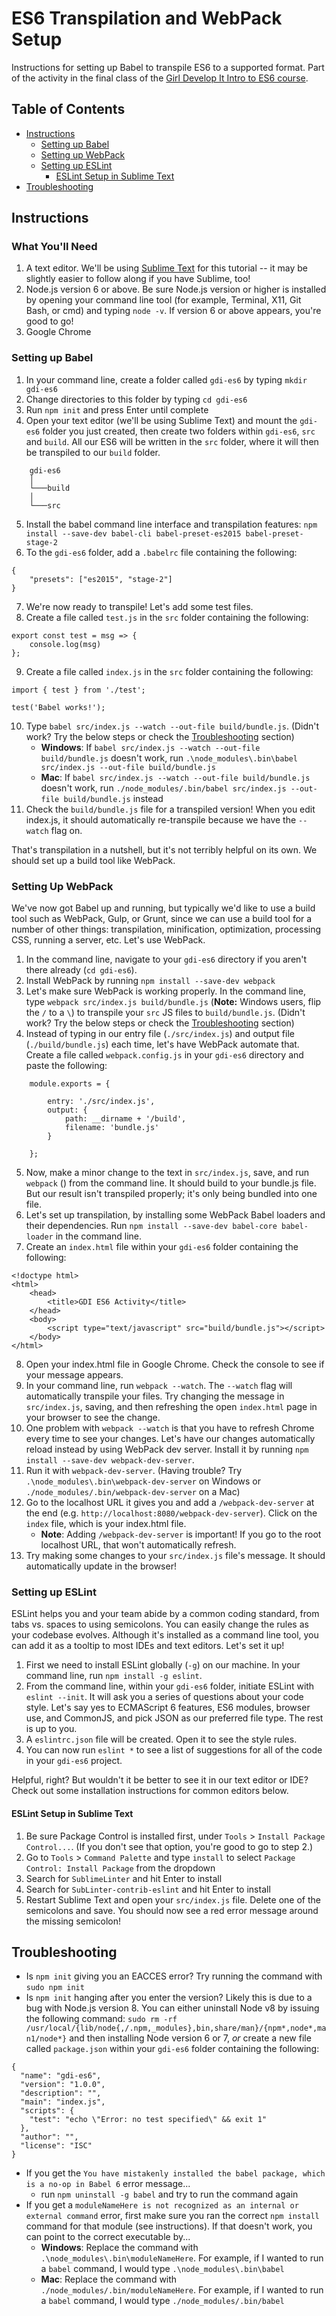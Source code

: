 # ES6 Transpilation and WebPack Setup

Instructions for setting up Babel to transpile ES6 to a supported format. Part of the activity in the final class of the [Girl Develop It Intro to ES6 course](http://github.com/anythingcodes/gdi-es6-javascript).

## Table of Contents
- [Instructions](#instructions)
	- [Setting up Babel](#setting-up-babel)
	- [Setting up WebPack](#setting-up-webpack)
	- [Setting up ESLint](#setting-up-eslint)
		- [ESLint Setup in Sublime Text](#eslint-setup-in-sublime-text)
- [Troubleshooting](#troubleshooting)

## Instructions

### What You'll Need

1. A text editor. We'll be using [Sublime Text](https://www.sublimetext.com/) for this tutorial -- it may be slightly easier to follow along if you have Sublime, too!
2. Node.js version 6 or above. Be sure Node.js version or higher is installed by opening your command line tool (for example, Terminal, X11, Git Bash, or cmd) and typing `node -v`. If version 6 or above appears, you're good to go!
3. Google Chrome

### Setting up Babel

1. In your command line, create a folder called `gdi-es6` by typing `mkdir gdi-es6`
2. Change directories to this folder by typing `cd gdi-es6`
3. Run `npm init` and press Enter until complete
4. Open your text editor (we'll be using Sublime Text) and mount the `gdi-es6` folder you just created, then create two folders within `gdi-es6`, `src` and `build`. All our ES6 will be written in the `src` folder, where it will then be transpiled to our `build` folder.
```
	gdi-es6
	│
	└───build
	│
	└───src
```
5. Install the babel command line interface and transpilation features: `npm install --save-dev babel-cli babel-preset-es2015 babel-preset-stage-2`
6. To the `gdi-es6` folder, add a `.babelrc` file containing the following:
```
{
	"presets": ["es2015", "stage-2"]
}
```
7. We're now ready to transpile! Let's add some test files.
8. Create a file called `test.js` in the `src` folder containing the following:
```
export const test = msg => {
	console.log(msg)
};
```
9. Create a file called `index.js` in the `src` folder containing the following:

```
import { test } from './test';

test('Babel works!');
```
10. Type `babel src/index.js --watch --out-file build/bundle.js`. (Didn't work? Try the below steps or check the [Troubleshooting](#troubleshooting) section)
	- **Windows**: If `babel src/index.js --watch --out-file build/bundle.js` doesn't work, run `.\node_modules\.bin\babel src/index.js --out-file build/bundle.js`
	- **Mac**: If `babel src/index.js --watch --out-file build/bundle.js` doesn't work, run `./node_modules/.bin/babel src/index.js --out-file build/bundle.js` instead
11. Check the `build/bundle.js` file for a transpiled version! When you edit index.js, it should automatically re-transpile because we have the `--watch` flag on.	

That's transpilation in a nutshell, but it's not terribly helpful on its own. We should set up a build tool like WebPack.

### Setting Up WebPack

We've now got Babel up and running, but typically we'd like to use a build tool such as WebPack, Gulp, or Grunt, since we can use a build tool for a number of other things: transpilation, minification, optimization, processing CSS, running a server, etc. Let's use WebPack.

1. In the command line, navigate to your `gdi-es6` directory if you aren't there already (`cd gdi-es6`).
2. Install WebPack by running `npm install --save-dev webpack`
3. Let's make sure WebPack is working properly. In the command line, type `webpack src/index.js build/bundle.js` (**Note:** Windows users, flip the `/` to a `\`) to transpile your `src` JS files to `build/bundle.js`. (Didn't work? Try the below steps or check the [Troubleshooting](#troubleshooting) section)
4. Instead of typing in our entry file (`./src/index.js`) and output file (`./build/bundle.js`) each time, let's have WebPack automate that. Create a file called `webpack.config.js` in your `gdi-es6` directory and paste the following:
```
	module.exports = {

		entry: './src/index.js',
		output: {
			path: __dirname + '/build',
			filename: 'bundle.js'
		}

	};
```
5. Now, make a minor change to the text in `src/index.js`, save, and run `webpack` () from the command line. It should build to your bundle.js file. But our result isn't transpiled properly; it's only being bundled into one file.
6. Let's set up transpilation, by installing some WebPack Babel loaders and their dependencies. Run `npm install --save-dev babel-core babel-loader` in the command line.
7. Create an `index.html` file within your `gdi-es6` folder containing the following:
```
<!doctype html>
<html>
	<head>
		<title>GDI ES6 Activity</title>
	</head>
	<body>
		<script type="text/javascript" src="build/bundle.js"></script>
	</body>
</html>
``` 
8. Open your index.html file in Google Chrome. Check the console to see if your message appears.
9. In your command line, run `webpack --watch`. The `--watch` flag will automatically transpile your files. Try changing the message in `src/index.js`, saving, and then refreshing the open `index.html` page in your browser to see the change.
10. One problem with `webpack --watch` is that you have to refresh Chrome every time to see your changes. Let's have our changes automatically reload instead by using WebPack dev server. Install it by running `npm install --save-dev webpack-dev-server`.
11. Run it with `webpack-dev-server`. (Having trouble? Try `.\node_modules\.bin\webpack-dev-server` on Windows or `./node_modules/.bin/webpack-dev-server` on a Mac)
12. Go to the localhost URL it gives you and add a `/webpack-dev-server` at the end (e.g. `http://localhost:8080/webpack-dev-server`). Click on the `index` file, which is your index.html file.
	- **Note**: Adding `/webpack-dev-server` is important! If you go to the root localhost URL, that won't automatically refresh.
13. Try making some changes to your `src/index.js` file's message. It should automatically update in the browser!

### Setting up ESLint

ESLint helps you and your team abide by a common coding standard, from tabs vs. spaces to using semicolons. You can easily change the rules as your codebase evolves. Although it's installed as a command line tool, you can add it as a tooltip to most IDEs and text editors. Let's set it up!

1. First we need to install ESLint globally (`-g`) on our machine. In your command line, run `npm install -g eslint`.
2. From the command line, within your `gdi-es6` folder, initiate ESLint with `eslint --init`. It will ask you a series of questions about your code style. Let's say yes to ECMAScript 6 features, ES6 modules, browser use, and CommonJS, and pick JSON as our preferred file type. The rest is up to you.
3. A `eslintrc.json` file will be created. Open it to see the style rules.
4. You can now run `eslint *` to see a list of suggestions for all of the code in your `gdi-es6` project.

Helpful, right? But wouldn't it be better to see it in our text editor or IDE? Check out some installation instructions for common editors below.

#### ESLint Setup in Sublime Text

1. Be sure Package Control is installed first, under `Tools` > `Install Package Control...`. (If you don't see that option, you're good to go to step 2.)
2. Go to `Tools` > `Command Palette` and type `install` to select `Package Control: Install Package` from the dropdown
3. Search for `SublimeLinter` and hit Enter to install
4. Search for `SubLinter-contrib-eslint` and hit Enter to install
5. Restart Sublime Text and open your `src/index.js` file. Delete one of the semicolons and save. You should now see a red error message around the missing semicolon!

## Troubleshooting

- Is `npm init` giving you an EACCES error? Try running the command with `sudo npm init`
- Is `npm init` hanging after you enter the version? Likely this is due to a bug with Node.js version 8. You can either uninstall Node v8 by issuing the following command: `sudo rm -rf /usr/local/{lib/node{,/.npm,_modules},bin,share/man}/{npm*,node*,man1/node*}` and then installing Node version 6 or 7, _or_ create a new file called `package.json` within your `gdi-es6` folder containing the following:
```
{
  "name": "gdi-es6",
  "version": "1.0.0",
  "description": "",
  "main": "index.js",
  "scripts": {
    "test": "echo \"Error: no test specified\" && exit 1"
  },
  "author": "",
  "license": "ISC"
}
```
- If you get the `You have mistakenly installed the babel package, which is a no-op in Babel 6` error message...
	- run `npm uninstall -g babel` and try to run the command again
- If you get a `moduleNameHere is not recognized as an internal or external command` error, first make sure you ran the correct `npm install` command for that module (see instructions). If that doesn't work, you can point to the correct executable by...
	- **Windows**: Replace the command with `.\node_modules\.bin\moduleNameHere`. For example, if I wanted to run a `babel` command, I would type `.\node_modules\.bin\babel` 
	- **Mac**: Replace the command with `./node_modules/.bin/moduleNameHere`. For example, if I wanted to run a `babel` command, I would type `./node_modules/.bin/babel` 
